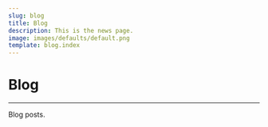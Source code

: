 ```yaml
---
slug: blog
title: Blog
description: This is the news page. 
image: images/defaults/default.png
template: blog.index
---
```


# Blog
---
Blog posts.
